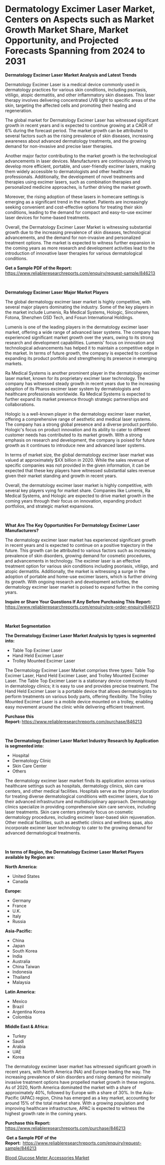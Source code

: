<p><h1>Dermatology Excimer Laser Market, Centers on Aspects such as Market Growth Market Share, Market Opportunity, and Projected Forecasts Spanning from 2024 to 2031</h1></p><p><strong>Dermatology Excimer Laser Market Analysis and Latest Trends</strong></p>
<p><p>Dermatology Excimer Laser is a medical device commonly used in dermatology practices for various skin conditions, including psoriasis, vitiligo, atopic dermatitis, and other inflammatory skin diseases. This laser therapy involves delivering concentrated UVB light to specific areas of the skin, targeting the affected cells and promoting their healing and regeneration.</p><p>The global market for Dermatology Excimer Laser has witnessed significant growth in recent years and is expected to continue growing at a CAGR of 6% during the forecast period. The market growth can be attributed to several factors such as the rising prevalence of skin diseases, increasing awareness about advanced dermatology treatments, and the growing demand for non-invasive and precise laser therapies.</p><p>Another major factor contributing to the market growth is the technological advancements in laser devices. Manufacturers are continuously striving to develop more efficient, portable, and user-friendly excimer lasers, making them widely accessible to dermatologists and other healthcare professionals. Additionally, the development of novel treatments and therapies using excimer lasers, such as combination therapies and personalized medicine approaches, is further driving the market growth.</p><p>Moreover, the rising adoption of these lasers in homecare settings is emerging as a significant trend in the market. Patients are increasingly seeking convenient and cost-effective options for treating their skin conditions, leading to the demand for compact and easy-to-use excimer laser devices for home-based treatments.</p><p>Overall, the Dermatology Excimer Laser Market is witnessing substantial growth due to the increasing prevalence of skin diseases, technological advancements, and the demand for non-invasive and personalized treatment options. The market is expected to witness further expansion in the coming years as more research and development activities lead to the introduction of innovative laser therapies for various dermatological conditions.</p></p>
<p><strong>Get a Sample PDF of the Report:&nbsp;</strong> <a href="https://www.reliableresearchreports.com/enquiry/request-sample/846213">https://www.reliableresearchreports.com/enquiry/request-sample/846213</a></p>
<p>&nbsp;</p>
<p><strong>Dermatology Excimer Laser Major Market Players</strong></p>
<p><p>The global dermatology excimer laser market is highly competitive, with several major players dominating the industry. Some of the key players in the market include Lumenis, Ra Medical Systems, Hologic, Sincoheren, Fotona, Shenzhen GSD Tech, and Fosun International Holdings.</p><p>Lumenis is one of the leading players in the dermatology excimer laser market, offering a wide range of advanced laser systems. The company has experienced significant market growth over the years, owing to its strong research and development capabilities. Lumenis' focus on innovation and technological advancements has helped it to maintain a competitive edge in the market. In terms of future growth, the company is expected to continue expanding its product portfolio and strengthening its presence in emerging markets.</p><p>Ra Medical Systems is another prominent player in the dermatology excimer laser market, known for its proprietary excimer laser technology. The company has witnessed steady growth in recent years due to the increasing adoption of its Pharos excimer laser system by dermatologists and healthcare professionals worldwide. Ra Medical Systems is expected to further expand its market presence through strategic partnerships and collaborations.</p><p>Hologic is a well-known player in the dermatology excimer laser market, offering a comprehensive range of aesthetic and medical laser systems. The company has a strong global presence and a diverse product portfolio. Hologic's focus on product innovation and its ability to cater to different customer needs has contributed to its market growth. With a strong emphasis on research and development, the company is poised for future growth as it continues to introduce new and advanced laser systems.</p><p>In terms of market size, the global dermatology excimer laser market was valued at approximately $XX billion in 2020. While the sales revenue of specific companies was not provided in the given information, it can be expected that these key players have witnessed substantial sales revenue given their market standing and growth in recent years.</p><p>Overall, the dermatology excimer laser market is highly competitive, with several key players vying for market share. Companies like Lumenis, Ra Medical Systems, and Hologic are expected to drive market growth in the coming years through their focus on innovation, expanding product portfolios, and strategic market expansions.</p></p>
<p>&nbsp;</p>
<p><strong>What Are The Key Opportunities For Dermatology Excimer Laser Manufacturers?</strong></p>
<p><p>The dermatology excimer laser market has experienced significant growth in recent years and is expected to continue on a positive trajectory in the future. This growth can be attributed to various factors such as increasing prevalence of skin disorders, growing demand for cosmetic procedures, and advancements in technology. The excimer laser is an effective treatment option for various skin conditions including psoriasis, vitiligo, and atopic dermatitis. Additionally, the market is witnessing a surge in the adoption of portable and home-use excimer lasers, which is further driving its growth. With ongoing research and development activities, the dermatology excimer laser market is poised to expand further in the coming years.</p></p>
<p><strong>Inquire or Share Your Questions If Any Before Purchasing This Report:</strong> <a href="https://www.reliableresearchreports.com/enquiry/pre-order-enquiry/846213">https://www.reliableresearchreports.com/enquiry/pre-order-enquiry/846213</a></p>
<p>&nbsp;</p>
<p><strong>Market Segmentation</strong></p>
<p><strong>The Dermatology Excimer Laser Market Analysis by types is segmented into:</strong></p>
<p><ul><li>Table Top Excimer Laser</li><li>Hand Held Excimer Laser</li><li>Trolley Mounted Excimer Laser</li></ul></p>
<p><p>The Dermatology Excimer Laser Market comprises three types: Table Top Excimer Laser, Hand Held Excimer Laser, and Trolley Mounted Excimer Laser. The Table Top Excimer Laser is a stationary device commonly found in dermatology clinics; it is easy to use and provides precise treatment. The Hand Held Excimer Laser is a portable device that allows dermatologists to perform treatments on various body parts, offering flexibility. The Trolley Mounted Excimer Laser is a mobile device mounted on a trolley, enabling easy movement around the clinic while delivering efficient treatment.</p></p>
<p><strong>Purchase this Report:&nbsp;</strong><a href="https://www.reliableresearchreports.com/purchase/846213">https://www.reliableresearchreports.com/purchase/846213</a></p>
<p>&nbsp;</p>
<p><strong>The Dermatology Excimer Laser Market Industry Research by Application is segmented into:</strong></p>
<p><ul><li>Hospital</li><li>Dermatology Clinic</li><li>Skin Care Center</li><li>Others</li></ul></p>
<p><p>The dermatology excimer laser market finds its application across various healthcare settings such as hospitals, dermatology clinics, skin care centers, and other medical facilities. Hospitals serve as the primary location for treating diverse dermatological conditions with excimer lasers, due to their advanced infrastructure and multidisciplinary approach. Dermatology clinics specialize in providing comprehensive skin care services, including laser treatments. Skin care centers primarily focus on cosmetic dermatology procedures, including excimer laser-based skin rejuvenation. Other medical facilities, such as aesthetic clinics and wellness spas, also incorporate excimer laser technology to cater to the growing demand for advanced dermatological treatments.</p></p>
<p>&nbsp;</p>
<p><strong>In terms of Region, the Dermatology Excimer Laser Market Players available by Region are:</strong></p>
<p>
    <p> <strong> North America: </strong>
        <ul>
            <li>United States</li>
            <li>Canada</li>
        </ul>
        </p> 
    <p> <strong> Europe: </strong>
        <ul>
            <li>Germany</li>
            <li>France</li>
            <li>U.K.</li>
            <li>Italy</li>
            <li>Russia</li>
        </ul>
        </p> 
    <p> <strong> Asia-Pacific: </strong>
        <ul>
            <li>China</li>
            <li>Japan</li>
            <li>South Korea</li>
            <li>India</li>
            <li>Australia</li>
            <li>China Taiwan</li>
            <li>Indonesia</li>
            <li>Thailand</li>
            <li>Malaysia</li>
        </ul>
        </p> 
    <p> <strong> Latin America: </strong>
        <ul>
            <li>Mexico</li>
            <li>Brazil</li>
            <li>Argentina Korea</li>
            <li>Colombia</li>
        </ul>
        </p> 
    <p> <strong> Middle East & Africa: </strong>
        <ul>
            <li>Turkey</li>
            <li>Saudi</li>
            <li>Arabia</li>
            <li>UAE</li>
            <li>Korea</li>
        </ul>
    </p>
    </p>
<p><p>The dermatology excimer laser market has witnessed significant growth in recent years, with North America (NA) and Europe leading the way. The increasing prevalence of skin disorders and rising demand for minimally invasive treatment options have propelled market growth in these regions. As of 2020, North America dominated the market with a share of approximately 40%, followed by Europe with a share of 30%. In the Asia-Pacific (APAC) region, China has emerged as a key market, accounting for around 15% of the total market share. With a growing population and improving healthcare infrastructure, APAC is expected to witness the highest growth rate in the coming years.</p></p>
<p><strong>Purchase this Report: </strong><a href="https://www.reliableresearchreports.com/purchase/846213">https://www.reliableresearchreports.com/purchase/846213</a></p>
<p>&nbsp;<strong>Get a Sample PDF of the Report:&nbsp;&nbsp;</strong><a href="https://www.reliableresearchreports.com/enquiry/request-sample/846213">https://www.reliableresearchreports.com/enquiry/request-sample/846213</a></p>
<p><strong></strong></p>
<p><p><a href="https://github.com/WillieWoodard/Market-Research-Report-List-3/blob/main/blood-glucose-meter-accessories-market.md">Blood Glucose Meter Accessories Market</a></p></p>